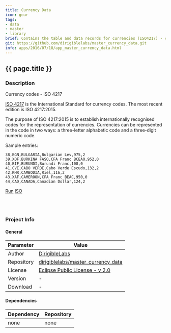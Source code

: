 ```yaml
---
title: Currency Data
icon: gear
tags:
- data
- master
- library
brief: Contains the table and data records for currencies (ISO4217) - code, entiry, name, numeric, minor unit - iso.org
git: https://github.com/dirigiblelabs/master_currency_data.git
info: apps/2016/07/18/app_master_currency_data.html
---
```


{{ page.title }}
---


### Description

Currency codes - ISO 4217

[ISO 4217](http://www.iso.org/iso/home/standards/currency_codes.htm) is the International Standard for currency codes. The most recent edition is ISO 4217:2015.

The purpose of ISO 4217:2015 is to establish internationally recognised codes for the representation of currencies. Currencies can be represented in the code in two ways: a three-letter alphabetic code and a three-digit numeric code.

Sample entries:

	38,BGN,BULGARIA,Bulgarian Lev,975,2
	39,XOF,BURKINA FASO,CFA Franc BCEAO,952,0
	40,BIF,BURUNDI,Burundi Franc,108,0
	41,CVE,CABO VERDE,Cabo Verde Escudo,132,2
	42,KHR,CAMBODIA,Riel,116,2
	43,XAF,CAMEROON,CFA Franc BEAC,950,0
	44,CAD,CANADA,Canadian Dollar,124,2




<div class="btn-toolbar pull-left">
	<a class="btn btn-warning" href="http://dirigible.eclipse.org/services/ui/anonymous.html?git={{ page.git }}.git">Run</a>
	<a class="btn btn-info" href="http://www.iso.org/iso/home/standards/currency_codes.htm">ISO</a>
</div>

<br><br>

### Project Info

#### General

Parameter     | Value
------------ | -----------
Author     | [DirigibleLabs](https://github.com/dirigiblelabs)
Repository | [dirigiblelabs/master_currency_data](https://github.com/dirigiblelabs/master_currency_data)
License    | [Eclipse Public License - v 2.0](https://www.eclipse.org/legal/epl-v20.html)
Version    | -
Download   | -


#### Dependencies

Dependency   | Repository
------------ | -----------
none | none

<br><br>
